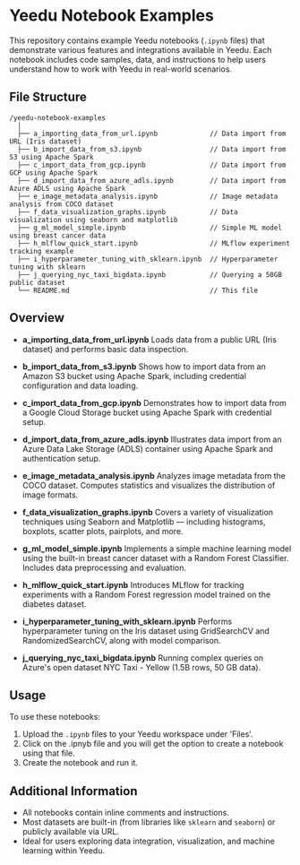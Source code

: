 # Yeedu Notebook Examples

This repository contains example Yeedu notebooks (`.ipynb` files) that demonstrate various features and integrations available in Yeedu. Each notebook includes code samples, data, and instructions to help users understand how to work with Yeedu in real-world scenarios.

## File Structure

```
/yeedu-notebook-examples
  │
  ├── a_importing_data_from_url.ipynb             // Data import from URL (Iris dataset)
  ├── b_import_data_from_s3.ipynb                 // Data import from S3 using Apache Spark
  ├── c_import_data_from_gcp.ipynb                // Data import from GCP using Apache Spark
  ├── d_import_data_from_azure_adls.ipynb         // Data import from Azure ADLS using Apache Spark
  ├── e_image_metadata_analysis.ipynb             // Image metadata analysis from COCO dataset     
  ├── f_data_visualization_graphs.ipynb           // Data visualization using seaborn and matplotlib 
  ├── g_ml_model_simple.ipynb                     // Simple ML model using breast cancer data
  ├── h_mlflow_quick_start.ipynb                  // MLflow experiment tracking example
  ├── i_hyperparameter_tuning_with_sklearn.ipynb  // Hyperparameter tuning with sklearn
  ├── j_querying_nyc_taxi_bigdata.ipynb           // Querying a 50GB public dataset   
  └── README.md                                   // This file
```

## Overview

- **a_importing_data_from_url.ipynb**
Loads data from a public URL (Iris dataset) and performs basic data inspection.

- **b_import_data_from_s3.ipynb**
Shows how to import data from an Amazon S3 bucket using Apache Spark, including credential configuration and data loading.

- **c_import_data_from_gcp.ipynb**
Demonstrates how to import data from a Google Cloud Storage bucket using Apache Spark with credential setup.

- **d_import_data_from_azure_adls.ipynb**
Illustrates data import from an Azure Data Lake Storage (ADLS) container using Apache Spark and authentication setup.

- **e_image_metadata_analysis.ipynb**
Analyzes image metadata from the COCO dataset. Computes statistics and visualizes the distribution of image formats.

- **f_data_visualization_graphs.ipynb**
Covers a variety of visualization techniques using Seaborn and Matplotlib — including histograms, boxplots, scatter plots, pairplots, and more.

- **g_ml_model_simple.ipynb**
Implements a simple machine learning model using the built-in breast cancer dataset with a Random Forest Classifier. Includes data preprocessing and evaluation.

- **h_mlflow_quick_start.ipynb**
Introduces MLflow for tracking experiments with a Random Forest regression model trained on the diabetes dataset.

- **i_hyperparameter_tuning_with_sklearn.ipynb**
Performs hyperparameter tuning on the Iris dataset using GridSearchCV and RandomizedSearchCV, along with model comparison.

- **j_querying_nyc_taxi_bigdata.ipynb**
Running complex queries on Azure's open dataset NYC Taxi - Yellow (1.5B rows, 50 GB data).

## Usage

To use these notebooks:

1. Upload the `.ipynb` files to your Yeedu workspace under 'Files'.
2. Click on the .ipnyb file and you will get the option to create a notebook using that file.
3. Create the notebook and run it.

## Additional Information

- All notebooks contain inline comments and instructions.
- Most datasets are built-in (from libraries like `sklearn` and `seaborn`) or publicly available via URL.
- Ideal for users exploring data integration, visualization, and machine learning within Yeedu.
